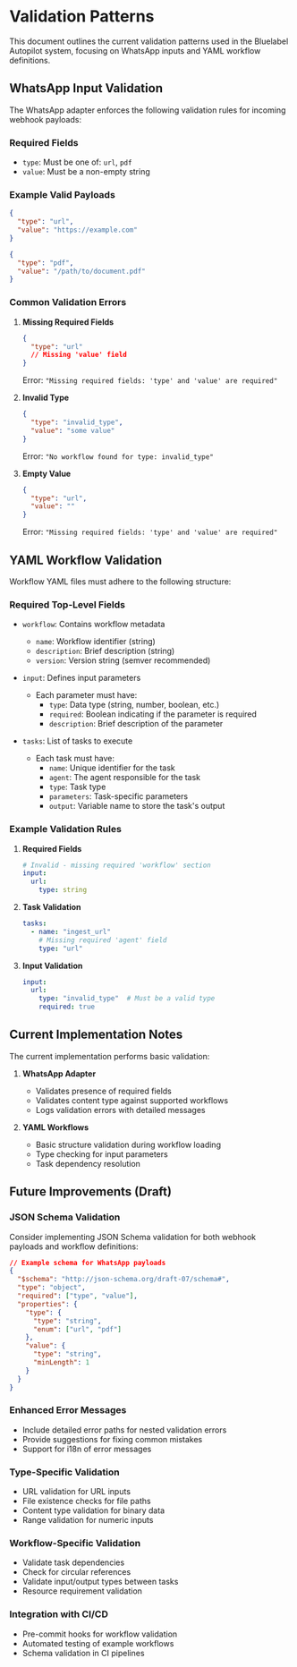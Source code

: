 # Validation Patterns

This document outlines the current validation patterns used in the Bluelabel Autopilot system, focusing on WhatsApp inputs and YAML workflow definitions.

## WhatsApp Input Validation

The WhatsApp adapter enforces the following validation rules for incoming webhook payloads:

### Required Fields

- `type`: Must be one of: `url`, `pdf`
- `value`: Must be a non-empty string

### Example Valid Payloads

```json
{
  "type": "url",
  "value": "https://example.com"
}

{
  "type": "pdf",
  "value": "/path/to/document.pdf"
}
```

### Common Validation Errors

1. **Missing Required Fields**
   ```json
   {
     "type": "url"
     // Missing 'value' field
   }
   ```
   Error: `"Missing required fields: 'type' and 'value' are required"`

2. **Invalid Type**
   ```json
   {
     "type": "invalid_type",
     "value": "some value"
   }
   ```
   Error: `"No workflow found for type: invalid_type"`

3. **Empty Value**
   ```json
   {
     "type": "url",
     "value": ""
   }
   ```
   Error: `"Missing required fields: 'type' and 'value' are required"`

## YAML Workflow Validation

Workflow YAML files must adhere to the following structure:

### Required Top-Level Fields

- `workflow`: Contains workflow metadata
  - `name`: Workflow identifier (string)
  - `description`: Brief description (string)
  - `version`: Version string (semver recommended)

- `input`: Defines input parameters
  - Each parameter must have:
    - `type`: Data type (string, number, boolean, etc.)
    - `required`: Boolean indicating if the parameter is required
    - `description`: Brief description of the parameter

- `tasks`: List of tasks to execute
  - Each task must have:
    - `name`: Unique identifier for the task
    - `agent`: The agent responsible for the task
    - `type`: Task type
    - `parameters`: Task-specific parameters
    - `output`: Variable name to store the task's output

### Example Validation Rules

1. **Required Fields**
   ```yaml
   # Invalid - missing required 'workflow' section
   input:
     url:
       type: string
   ```

2. **Task Validation**
   ```yaml
   tasks:
     - name: "ingest_url"
       # Missing required 'agent' field
       type: "url"
   ```

3. **Input Validation**
   ```yaml
   input:
     url:
       type: "invalid_type"  # Must be a valid type
       required: true
   ```

## Current Implementation Notes

The current implementation performs basic validation:

1. **WhatsApp Adapter**
   - Validates presence of required fields
   - Validates content type against supported workflows
   - Logs validation errors with detailed messages

2. **YAML Workflows**
   - Basic structure validation during workflow loading
   - Type checking for input parameters
   - Task dependency resolution

## Future Improvements (Draft)

### JSON Schema Validation

Consider implementing JSON Schema validation for both webhook payloads and workflow definitions:

```json
// Example schema for WhatsApp payloads
{
  "$schema": "http://json-schema.org/draft-07/schema#",
  "type": "object",
  "required": ["type", "value"],
  "properties": {
    "type": {
      "type": "string",
      "enum": ["url", "pdf"]
    },
    "value": {
      "type": "string",
      "minLength": 1
    }
  }
}
```

### Enhanced Error Messages

- Include detailed error paths for nested validation errors
- Provide suggestions for fixing common mistakes
- Support for i18n of error messages

### Type-Specific Validation

- URL validation for URL inputs
- File existence checks for file paths
- Content type validation for binary data
- Range validation for numeric inputs

### Workflow-Specific Validation

- Validate task dependencies
- Check for circular references
- Validate input/output types between tasks
- Resource requirement validation

### Integration with CI/CD

- Pre-commit hooks for workflow validation
- Automated testing of example workflows
- Schema validation in CI pipelines
